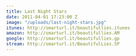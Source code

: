 ```yaml
---
title: Last Night Stars
date: 2011-04-01 17:23:00 Z
image: "/uploads/last-night-stars.jpg"
itunes: http://smarturl.it/beautifullies.itunes
amazon: http://smarturl.it/beautifullies.AM
google: http://smarturl.it/beautifullies.gp
stream: http://smarturl.it/BeautifulLies.SP
---
```


